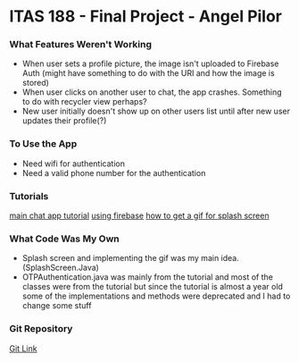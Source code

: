 # ITAS 188 - Final Project - Angel Pilor

### What Features Weren't Working

-   When user sets a profile picture, the image isn't uploaded to Firebase Auth (might have something to do with the URI and how the image is stored)
-   When user clicks on another user to chat, the app crashes. Something to do with recycler view perhaps?
-   New user initially doesn't show up on other users list until after new user updates their profile(?)

### To Use the App

-   Need wifi for authentication
-   Need a valid phone number for the authentication

### Tutorials

[main chat app tutorial](https://www.youtube.com/watch?v=OlfHlM3Lvf8)
[using firebase](https://www.youtube.com/watch?v=dRYnm_k3w1w)
[how to get a gif for splash screen](https://www.youtube.com/watch?v=kpFQHQJ_DdU)

### What Code Was My Own

-   Splash screen and implementing the gif was my main idea. (SplashScreen.Java)
-   OTPAuthentication.java was mainly from the tutorial and most of the classes were from the tutorial but since the tutorial is almost a year old some of the implementations and methods were deprecated and I had to change some stuff

### Git Repository  
[Git Link](https://github.com/agnpilor/android-chat-app/)
